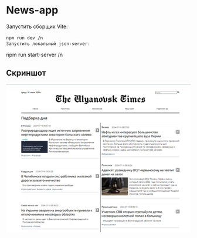 # News-app
Запустить сборщик Vite: 
```
npm run dev /n
Запустить локальный json-server:
```
npm run start-server /n
## Скриншот
![Скриншот главного экрана](public/preview.png)
